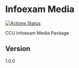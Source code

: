 # Infoexam Media

[![Actions Status](https://github.com/infoexam/media/workflows/PHPUnit/badge.svg)](https://github.com/infoexam/media/actions)

CCU Infoexam Media Package

## Version

1.0.0
